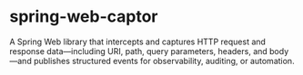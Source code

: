 # spring-web-captor
A Spring Web library that intercepts and captures HTTP request and response data—including URI, path, query parameters, headers, and body—and publishes structured events for observability, auditing, or automation.
